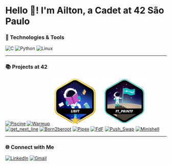 # Hello 👋! I'm Ailton, a Cadet at 42 São Paulo

### 🚀 Technologies & Tools

![C](https://img.shields.io/badge/C-00599C?style=for-the-badge&logo=c&logoColor=white)
![Python](https://img.shields.io/badge/Python-3776AB?style=for-the-badge&logo=python&logoColor=white)
![Linux](https://img.shields.io/badge/Linux-FCC624?style=for-the-badge&logo=linux&logoColor=black)

---

### 📚 Projects at 42
[![Piscine](./badges/piscina.png)](https://github.com/peda-cos/42_piscine)
[![Warmup](./badges/phase_onem.png)](https://github.com/peda-cos/42_warmup)
[![Libft](./badges/libftm.png)](https://github.com/peda-cos/ft_libft)
[![Printf](./badges/ft_printfe.png)](https://github.com/peda-cos/ft_printf)
[![get_next_line](./badges/get_next_linee.png)](https://github.com/peda-cos/get_next_line)
[![Born2beroot](./badges/born2berootm.png)](https://github.com/peda-cos/Born2beroot)
[![Pipex](./badges/pipexe.png)](https://github.com/peda-cos/Pipex)
[![FdF](./badges/fdfe.png)](https://github.com/peda-cos/FdF)
[![Push_Swap](./badges/push_swape.png)](https://github.com/peda-cos/push_swap)
[![Minishell](./badges/minishelln.png)](https://github.com/peda-cos/minishell)

---

### 🌐 Connect with Me

[![LinkedIn](https://img.shields.io/badge/LinkedIn-0077B5?style=for-the-badge&logo=linkedin&logoColor=white)](https://www.linkedin.com/in/ailtonbezerra)
[![Gmail](https://img.shields.io/badge/Gmail-D14836?style=for-the-badge&logo=gmail&logoColor=white)](mailto:ailbezer@student.42sp.org.br)
